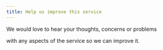 ```yaml
---
title: Help us improve this service
---
```


We would love to hear your thoughts, concerns or problems 

with any aspects of the service so we can improve it.
